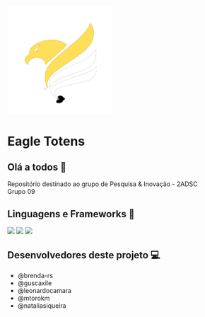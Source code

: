 ## ![Alt text](logoreadme.png?raw=true "Logotipo Eagle Totens") <br>
# Eagle Totens
## Olá a todos :wave:

Repositório destinado ao grupo de Pesquisa & Inovação - 2ADSC <br>
Grupo 09

## Linguagens e Frameworks :rocket:

<img src="https://img.shields.io/badge/HTML5-E34F26?style=for-the-badge&logo=html5&logoColor=white">
<img src="https://img.shields.io/badge/CSS3-1572B6?style=for-the-badge&logo=css3&logoColor=white">
<img src="https://img.shields.io/badge/JavaScript-323330?style=for-the-badge&logo=javascript&logoColor=F7DF1E">
<!--<img src="https://img.shields.io/badge/Java-ED8B00?style=for-the-badge&logo=java&logoColor=white">
<img src="https://img.shields.io/badge/Sass-CC6699?style=for-the-badge&logo=sass&logoColor=white">
<img src="https://img.shields.io/badge/Node.js-339933?style=for-the-badge&logo=nodedotjs&logoColor=white">-->

## Desenvolvedores deste projeto :computer:

- @brenda-rs
- @guscaxile
- @leonardocamara
- @mtorokm
- @nataliasiqueira
